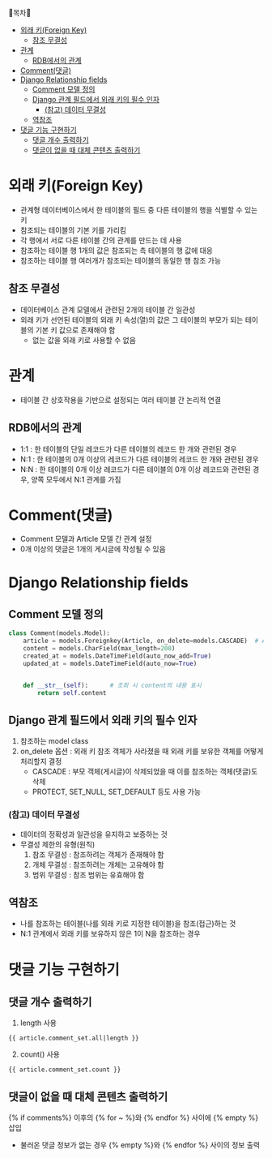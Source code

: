 🔔목차🔔

- [외래 키(Foreign Key)](#외래-키foreign-key)
  - [참조 무결성](#참조-무결성)
- [관계](#관계)
  - [RDB에서의 관계](#rdb에서의-관계)
- [Comment(댓글)](#comment댓글)
- [Django Relationship fields](#django-relationship-fields)
  - [Comment 모델 정의](#comment-모델-정의)
  - [Django 관계 필드에서 외래 키의 필수 인자](#django-관계-필드에서-외래-키의-필수-인자)
    - [\(참고) 데이터 무결성](#참고-데이터-무결성)
  - [역참조](#역참조)
- [댓글 기능 구현하기](#댓글-기능-구현하기)
  - [댓글 개수 출력하기](#댓글-개수-출력하기)
  - [댓글이 없을 때 대체 콘텐츠 출력하기](#댓글이-없을-때-대체-콘텐츠-출력하기)

# 외래 키(Foreign Key)

- 관계형 데이터베이스에서 한 테이블의 필드 중 다른 테이블의 행을 식별할 수 있는 키
- 참조되는 테이블의 기본 키를 가리킴
- 각 행에서 서로 다른 테이블 간의 관계를 만드는 데 사용
- 참조하는 테이블 행 1개의 값은 참조되는 측 테이블의 행 값에 대응
- 참조하는 테이블 행 여러개가 참조되는 테이블의 동일한 행 참조 가능

## 참조 무결성

- 데이터베이스 관계 모델에서 관련된 2개의 테이블 간 일관성
- 외래 키가 선언된 테이블의 외래 키 속성(열)의 값은 그 테이블의 부모가 되는 테이블의 기본 키 값으로 존재해야 함
  - 없는 값을 외래 키로 사용할 수 없음

# 관계

- 테이블 간 상호작용을 기반으로 설정되는 여러 테이블 간 논리적 연결

## RDB에서의 관계

- 1:1 : 한 테이블의 단일 레코드가 다른 테이블의 레코드 한 개와 관련된 경우
- N:1 : 한 테이블의 0개 이상의 레코드가 다른 테이블의 레코드 한 개와 관련된 경우
- N:N : 한 테이블의 0개 이상 레코드가 다른 테이블의 0개 이상 레코드와 관련된 경우, 양쪽 모두에서 N:1 관계를 가짐

# Comment(댓글)

- Comment 모델과 Article 모델 간 관계 설정
- 0개 이상의 댓글은 1개의 게시글에 작성될 수 있음

# Django Relationship fields

## Comment 모델 정의

```python
class Comment(models.Model):
    article = models.Foreignkey(Article, on_delete=models.CASCADE)  # Article : 댓글을 달 게시물 모델
    content = models.CharField(max_length=200)
    created_at = models.DateTimeField(auto_now_add=True)
    updated_at = models.DateTimeField(auto_now=True)


    def __str__(self):      # 조회 시 content의 내용 표시
        return self.content
```

## Django 관계 필드에서 외래 키의 필수 인자

1. 참조하는 model class
2. on_delete 옵션 : 외래 키 참조 객체가 사라졌을 때 외래 키를 보유한 객체를 어떻게 처리할지 결정
   - CASCADE : 부모 객체(게시글)이 삭제되었을 때 이를 참조하는 객체(댓글)도 삭제
   - PROTECT, SET_NULL, SET_DEFAULT 등도 사용 가능

### \(참고) 데이터 무결성

- 데이터의 정확성과 일관성을 유지하고 보증하는 것
- 무결성 제한의 유형(원칙)
    1. 참조 무결성 : 참조하려는 객체가 존재해야 함
    2. 개체 무결성 : 참조하려는 개체는 고유해야 함
    3. 범위 무결성 : 참조 범위는 유효해야 함

## 역참조

- 나를 참조하는 테이블(나를 외래 키로 지정한 테이블)을 참조(접근)하는 것
- N:1 관계에서 외래 키를 보유하지 않은 1이 N을 참조하는 경우

# 댓글 기능 구현하기

## 댓글 개수 출력하기

1. length 사용

```
{{ article.comment_set.all|length }}
```

2. count() 사용

```
{{ article.comment_set.count }}
```

## 댓글이 없을 때 대체 콘텐츠 출력하기

{% if comments%} 이후의 {% for ~ %}와 {% endfor %} 사이에 {% empty %} 삽입
- 불러온 댓글 정보가 없는 경우 {% empty %}와 {% endfor %} 사이의 정보 출력
